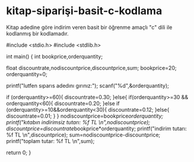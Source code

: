 # kitap-siparişi-basit-c-kodlama
Kitap adedine göre indirim veren basit bir öğrenme amaçlı "c" dili ile kodlanmış bir kodlamadır.




#include <stdio.h>
#include <stdlib.h>

int main()
{
 int bookprice,orderquantity;

 float discountrate,nodiscountprice,discountprice,sum;
 bookprice=20;
 orderquantity=0;

 printf("lutfen sıparıs adedını gırınız:");
 scanf("%d",&orderquantity);

 if (orderquantity>=60){
     discountrate=0.30;
}else{
    if(orderquantity>=30 && orderquantity<60){
        discountrate=0.20;
}else if (orderquantity>=10&&orderquantity<30){
        discountrate=0.12;
}else{
discountrate=0.01;
   }
}
nodiscountprice=bookprice*orderquantity;
printf("kıtabın indirimsiz tutarı: %f TL \n",nodiscountprice);
discountprice=discountrate*bookprice*orderquantity;
printf("indirim tutarı: %f TL \n",discountprice);
sum=nodiscountprice-discountprice;
printf("toplam tutar: %f TL \n",sum);

return 0;
}
